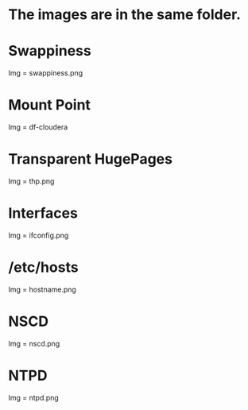 # The images are in the same folder.

# Swappiness
Img = swappiness.png

# Mount Point
Img = df-cloudera

# Transparent HugePages
Img = thp.png

# Interfaces
Img = ifconfig.png

# /etc/hosts
Img = hostname.png

# NSCD
Img = nscd.png

# NTPD
Img = ntpd.png
